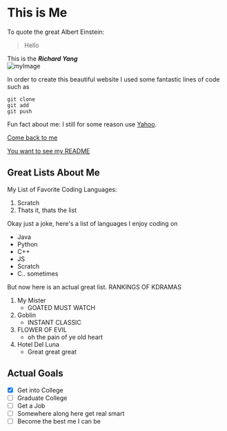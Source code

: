 # This is Me 
To quote the great Albert Einstein:
 > Hello

This is the  ***Richard Yang*** <br />
![myImage](https://media4.giphy.com/media/kaHdVZdjC9uKzz69YR/giphy.gif?cid=63e6b07eyryt8n4l4g51erovuzgrolfcjp60oml3u85x2fix&rid=giphy.gif)

In order to create this beautiful website I used some fantastic lines of code such as 
```
git clone
git add
git push
```

Fun fact about me: I still for some reason use [Yahoo](https://www.yahoo.com).

[Come back to me](#This-is-Me)

[You want to see my README](README.md)

## Great Lists About Me

My List of Favorite Coding Languages:
1. Scratch
2. Thats it, thats the list 

Okay just a joke, here's a list of languages I enjoy coding on
- Java
- Python
- C++
- JS
- Scratch
- C.. sometimes

But now here is an actual great list. RANKINGS OF KDRAMAS
1. My Mister
   - GOATED MUST WATCH
2. Goblin
   - INSTANT CLASSIC
3. FLOWER OF EVIL
   - oh the pain of ye old heart
4. Hotel Del Luna
   - Great great great



## Actual Goals 
- [x] Get into College
- [ ] Graduate College
- [ ] Get a Job
- [ ] Somewhere along here get real smart
- [ ] Become the best me I can be